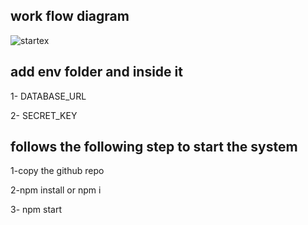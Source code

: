 ## work flow diagram

![startex](https://github.com/RAHUL14KUMAR/startex/assets/104312822/c9316e84-8c56-4156-aef7-2ce4614b7941)

## add env folder and inside it

1- DATABASE_URL

2- SECRET_KEY

## follows the following step to start the system

1-copy the github repo

2-npm install or npm i 

3- npm start
